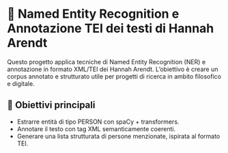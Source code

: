 # 📘  Named Entity Recognition e Annotazione TEI dei testi di Hannah Arendt
Questo progetto applica tecniche di Named Entity Recognition (NER) e annotazione in formato XML/TEI dei Hannah Arendt. 
L’obiettivo è creare un corpus annotato e strutturato utile per progetti di ricerca in ambito filosofico e digitale.

## 📌 Obiettivi principali
- Estrarre entità di tipo PERSON con spaCy + transformers.
- Annotare il testo con tag XML semanticamente coerenti.
- Generare una lista strutturata di persone menzionate, ispirata al formato TEI.
